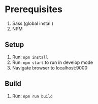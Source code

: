 # Prerequisites
1. Sass (global instal )
2. NPM
## Setup
1. Run: `npm install`
2. Run: `npm start` to run in develop mode
3. Navigate browser to localhost:9000
## Build
1. Run: `npm run build`
